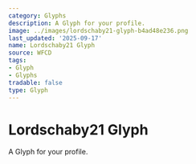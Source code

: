 ```yaml
---
category: Glyphs
description: A Glyph for your profile.
image: ../images/lordschaby21-glyph-b4ad48e236.png
last_updated: '2025-09-17'
name: Lordschaby21 Glyph
source: WFCD
tags:
- Glyph
- Glyphs
tradable: false
type: Glyph
---
```


# Lordschaby21 Glyph

A Glyph for your profile.

